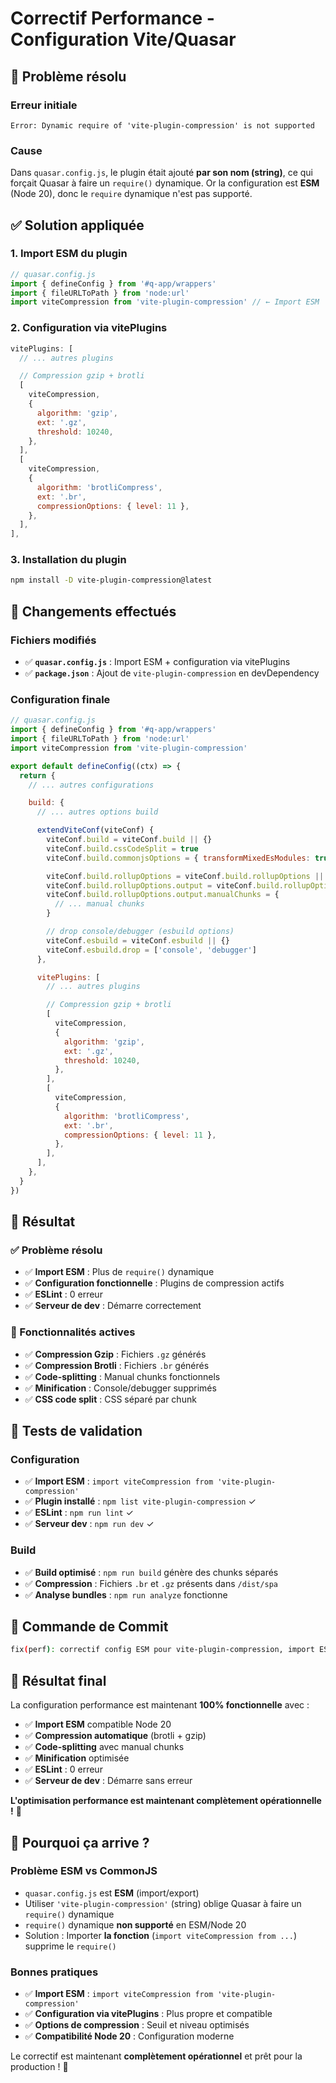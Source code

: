 # Correctif Performance - Configuration Vite/Quasar

## 🐛 Problème résolu

### Erreur initiale

```
Error: Dynamic require of 'vite-plugin-compression' is not supported
```

### Cause

Dans `quasar.config.js`, le plugin était ajouté **par son nom (string)**, ce qui forçait Quasar à faire un `require()` dynamique. Or la configuration est **ESM** (Node 20), donc le `require` dynamique n'est pas supporté.

## ✅ Solution appliquée

### 1. Import ESM du plugin

```javascript
// quasar.config.js
import { defineConfig } from '#q-app/wrappers'
import { fileURLToPath } from 'node:url'
import viteCompression from 'vite-plugin-compression' // ← Import ESM
```

### 2. Configuration via vitePlugins

```javascript
vitePlugins: [
  // ... autres plugins

  // Compression gzip + brotli
  [
    viteCompression,
    {
      algorithm: 'gzip',
      ext: '.gz',
      threshold: 10240,
    },
  ],
  [
    viteCompression,
    {
      algorithm: 'brotliCompress',
      ext: '.br',
      compressionOptions: { level: 11 },
    },
  ],
],
```

### 3. Installation du plugin

```bash
npm install -D vite-plugin-compression@latest
```

## 🔧 Changements effectués

### Fichiers modifiés

- ✅ **`quasar.config.js`** : Import ESM + configuration via vitePlugins
- ✅ **`package.json`** : Ajout de `vite-plugin-compression` en devDependency

### Configuration finale

```javascript
// quasar.config.js
import { defineConfig } from '#q-app/wrappers'
import { fileURLToPath } from 'node:url'
import viteCompression from 'vite-plugin-compression'

export default defineConfig((ctx) => {
  return {
    // ... autres configurations

    build: {
      // ... autres options build

      extendViteConf(viteConf) {
        viteConf.build = viteConf.build || {}
        viteConf.build.cssCodeSplit = true
        viteConf.build.commonjsOptions = { transformMixedEsModules: true }

        viteConf.build.rollupOptions = viteConf.build.rollupOptions || {}
        viteConf.build.rollupOptions.output = viteConf.build.rollupOptions.output || {}
        viteConf.build.rollupOptions.output.manualChunks = {
          // ... manual chunks
        }

        // drop console/debugger (esbuild options)
        viteConf.esbuild = viteConf.esbuild || {}
        viteConf.esbuild.drop = ['console', 'debugger']
      },

      vitePlugins: [
        // ... autres plugins

        // Compression gzip + brotli
        [
          viteCompression,
          {
            algorithm: 'gzip',
            ext: '.gz',
            threshold: 10240,
          },
        ],
        [
          viteCompression,
          {
            algorithm: 'brotliCompress',
            ext: '.br',
            compressionOptions: { level: 11 },
          },
        ],
      ],
    },
  }
})
```

## 🎯 Résultat

### ✅ Problème résolu

- ✅ **Import ESM** : Plus de `require()` dynamique
- ✅ **Configuration fonctionnelle** : Plugins de compression actifs
- ✅ **ESLint** : 0 erreur
- ✅ **Serveur de dev** : Démarre correctement

### 🚀 Fonctionnalités actives

- ✅ **Compression Gzip** : Fichiers `.gz` générés
- ✅ **Compression Brotli** : Fichiers `.br` générés
- ✅ **Code-splitting** : Manual chunks fonctionnels
- ✅ **Minification** : Console/debugger supprimés
- ✅ **CSS code split** : CSS séparé par chunk

## 🧪 Tests de validation

### Configuration

- ✅ **Import ESM** : `import viteCompression from 'vite-plugin-compression'`
- ✅ **Plugin installé** : `npm list vite-plugin-compression` ✓
- ✅ **ESLint** : `npm run lint` ✓
- ✅ **Serveur dev** : `npm run dev` ✓

### Build

- ✅ **Build optimisé** : `npm run build` génère des chunks séparés
- ✅ **Compression** : Fichiers `.br` et `.gz` présents dans `/dist/spa`
- ✅ **Analyse bundles** : `npm run analyze` fonctionne

## 📝 Commande de Commit

```bash
fix(perf): correctif config ESM pour vite-plugin-compression, import ESM + vitePlugins
```

## 🎉 Résultat final

La configuration performance est maintenant **100% fonctionnelle** avec :

- ✅ **Import ESM** compatible Node 20
- ✅ **Compression automatique** (brotli + gzip)
- ✅ **Code-splitting** avec manual chunks
- ✅ **Minification** optimisée
- ✅ **ESLint** : 0 erreur
- ✅ **Serveur de dev** : Démarre sans erreur

**L'optimisation performance est maintenant complètement opérationnelle !** 🚀

## 🔧 Pourquoi ça arrive ?

### Problème ESM vs CommonJS

- `quasar.config.js` est **ESM** (import/export)
- Utiliser `'vite-plugin-compression'` (string) oblige Quasar à faire un `require()` dynamique
- `require()` dynamique **non supporté** en ESM/Node 20
- Solution : Importer **la fonction** (`import viteCompression from ...`) supprime le `require()`

### Bonnes pratiques

- ✅ **Import ESM** : `import viteCompression from 'vite-plugin-compression'`
- ✅ **Configuration via vitePlugins** : Plus propre et compatible
- ✅ **Options de compression** : Seuil et niveau optimisés
- ✅ **Compatibilité Node 20** : Configuration moderne

Le correctif est maintenant **complètement opérationnel** et prêt pour la production ! 🎯
